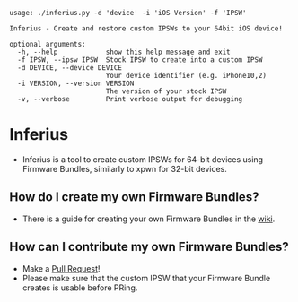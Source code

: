 ```
usage: ./inferius.py -d 'device' -i 'iOS Version' -f 'IPSW'

Inferius - Create and restore custom IPSWs to your 64bit iOS device!

optional arguments:
  -h, --help            show this help message and exit
  -f IPSW, --ipsw IPSW  Stock IPSW to create into a custom IPSW
  -d DEVICE, --device DEVICE
                        Your device identifier (e.g. iPhone10,2)
  -i VERSION, --version VERSION
                        The version of your stock IPSW
  -v, --verbose         Print verbose output for debugging
  ```

# Inferius
- Inferius is a tool to create custom IPSWs for 64-bit devices using Firmware Bundles, similarly to xpwn for 32-bit devices.

## How do I create my own Firmware Bundles?
- There is a guide for creating your own Firmware Bundles in the [wiki](https://github.com/marijuanARM/Inferius/wiki/Creating-your-own-Firmware-Bundles).

## How can I contribute my own Firmware Bundles?
- Make a [Pull Request](https://github.com/marijuanARM/Inferius/compare)!
- Please make sure that the custom IPSW that your Firmware Bundle creates is usable before PRing.